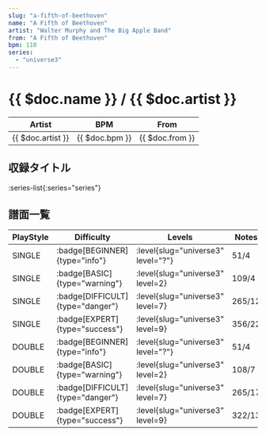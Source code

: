 ```yaml
---
slug: "a-fifth-of-beethoven"
name: "A Fifth of Beethoven"
artist: "Walter Murphy and The Big Apple Band"
from: "A Fifth of Beethoven"
bpm: 110
series:
  - "universe3"
---
```


# {{ $doc.name }} / {{ $doc.artist }}

|Artist|BPM|From|
|------|---|----|
|{{ $doc.artist }}|{{ $doc.bpm }}|{{ $doc.from }}|

## 収録タイトル

:series-list{:series="series"}

## 譜面一覧

|PlayStyle|Difficulty|Levels|Notes|Movie|
|---------|----------|------|-----|-----|
|SINGLE| :badge[BEGINNER]{type="info"}|<div class="field is-grouped is-grouped-multiline"> :level{slug="universe3" level="?"}</div>|51/4||
|SINGLE| :badge[BASIC]{type="warning"}|<div class="field is-grouped is-grouped-multiline"> :level{slug="universe3" level=2}</div>|109/4||
|SINGLE| :badge[DIFFICULT]{type="danger"}|<div class="field is-grouped is-grouped-multiline"> :level{slug="universe3" level=7}</div>|265/12||
|SINGLE| :badge[EXPERT]{type="success"}|<div class="field is-grouped is-grouped-multiline"> :level{slug="universe3" level=9}</div>|356/22||
|DOUBLE| :badge[BEGINNER]{type="info"}|<div class="field is-grouped is-grouped-multiline"> :level{slug="universe3" level="?"}</div>|51/4||
|DOUBLE| :badge[BASIC]{type="warning"}|<div class="field is-grouped is-grouped-multiline"> :level{slug="universe3" level=2}</div>|108/7||
|DOUBLE| :badge[DIFFICULT]{type="danger"}|<div class="field is-grouped is-grouped-multiline"> :level{slug="universe3" level=7}</div>|265/17||
|DOUBLE| :badge[EXPERT]{type="success"}|<div class="field is-grouped is-grouped-multiline"> :level{slug="universe3" level=9}</div>|322/13||
